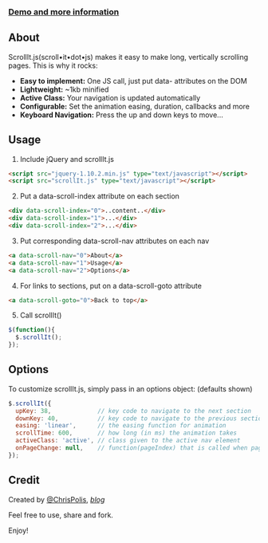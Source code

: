 ### [Demo and more information](http://bytemuse.com/scrollIt.js)

## About
ScrollIt.js(scroll•it•dot•js) makes it easy to make long, vertically scrolling pages. This is why it rocks:

- **Easy to implement:** One JS call, just put data- attributes on the DOM
- **Lightweight:** ~1kb minified
- **Active Class:** Your navigation is updated automatically
- **Configurable:** Set the animation easing, duration, callbacks and more
- **Keyboard Navigation:** Press the up and down keys to move...

## Usage

1. Include jQuery and scrollIt.js
```html
<script src="jquery-1.10.2.min.js" type="text/javascript"></script>
<script src="scrollIt.js" type="text/javascript"></script>
```

2. Put a data-scroll-index attribute on each section
```html
<div data-scroll-index="0">..content..</div>
<div data-scroll-index="1">...</div>
<div data-scroll-index="2">...</div>
```

3. Put corresponding data-scroll-nav attributes on each nav 
```html
<a data-scroll-nav="0">About</a>
<a data-scroll-nav="1">Usage</a>
<a data-scroll-nav="2">Options</a>
```

4. For links to sections, put on a data-scroll-goto attribute
```html
<a data-scroll-goto="0">Back to top</a>
```

5. Call scrollIt()
```JavaScript
$(function(){
  $.scrollIt();
});
```

## Options

To customize scrollIt.js, simply pass in an options object: (defaults shown)

```JavaScript
$.scrollIt({
  upKey: 38,             // key code to navigate to the next section
  downKey: 40,           // key code to navigate to the previous section
  easing: 'linear',      // the easing function for animation
  scrollTime: 600,       // how long (in ms) the animation takes
  activeClass: 'active', // class given to the active nav element
  onPageChange: null,    // function(pageIndex) that is called when page is changed
});
```

## Credit
Created by [@ChrisPolis](http://twitter.com/chrispolis), *[blog](http://bytemuse.com)*

Feel free to use, share and fork.

Enjoy!
